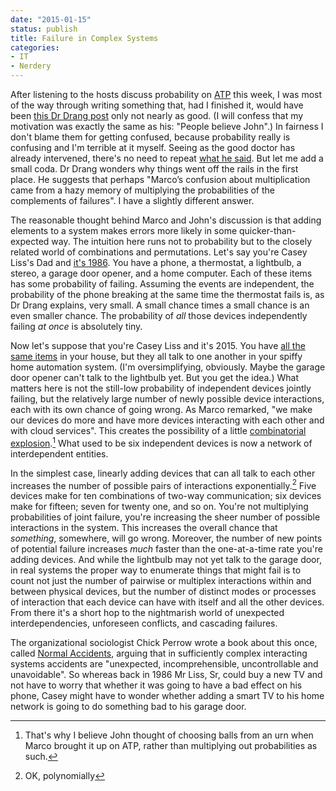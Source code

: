 ```yaml
---
date: "2015-01-15"
status: publish
title: Failure in Complex Systems
categories:
- IT
- Nerdery
---
```


After listening to the hosts discuss probability on [ATP](http://atp.fm/episodes/100) this week, I was most of the way through writing something that, had I finished it, would have been [this Dr Drang post](http://www.leancrew.com/all-this/2015/01/probability-of-failure-high/) only not nearly as good. (I will confess that my motivation was exactly the same as his: "People believe John".) In fairness I don't blame them for getting confused, because probability really is confusing and I'm terrible at it myself. Seeing as the good doctor has already intervened, there's no need to repeat [what he said](http://www.leancrew.com/all-this/2015/01/probability-of-failure-high/). But let me add a small coda. Dr Drang wonders why things went off the rails in the first place. He suggests that perhaps  "Marco’s confusion about multiplication came from a hazy memory of multiplying the probabilities of the complements of failures". I have a slightly different answer.

The reasonable thought behind Marco and John's discussion is that adding elements to a system makes errors more likely in some quicker-than-expected way. The intuition here runs not to probability but to the closely related world of combinations and permutations. Let's say you're Casey Liss's Dad and [it's 1986](http://www.caseyliss.com/2015/1/17/neutral-audition-tape). You have a phone, a thermostat, a lightbulb, a stereo, a garage door opener, and a home computer. Each of these items has some probability of failing. Assuming the events are independent, the probability of the phone breaking at the same time the thermostat fails is, as Dr Drang explains, very small. A small chance times a small chance is an even smaller chance. The probability of *all* those devices independently failing *at once* is absolutely tiny.

Now let's suppose that you're Casey Liss and it's 2015. You have [all the same items](http://www.caseyliss.com/2014/8/4/heres-how-to-hack-me) in your house, but they all talk to one another in your spiffy home automation system. (I'm oversimplifying, obviously. Maybe the garage door opener can't talk to the lightbulb yet. But you get the idea.) What matters here is not the still-low probability of independent devices jointly failing, but the relatively large number of newly possible device interactions, each with its own chance of going wrong. As Marco remarked, "we make our devices do more and have more devices interacting with each other and with cloud services". This creates the possibility of a little [combinatorial explosion](http://en.wikipedia.org/wiki/Combinatorial_explosion).[^urns] What used to be six independent devices is now a network of interdependent entities. 

In the simplest case, linearly adding devices that can all talk to each other increases the number of possible pairs of interactions exponentially.[^polyn]  Five devices make for ten combinations of two-way communication; six devices make for fifteen; seven for twenty one, and so on. You're not multiplying probabilities of joint failure, you're increasing the sheer number of possible interactions in the system. This increases the overall chance that *something*, somewhere, will go wrong. Moreover, the number of new points of potential failure increases *much* faster than the one-at-a-time rate you're adding devices. And while the lightbulb may not yet talk to the garage door, in real systems the proper way to enumerate things that might fail is to count not just the number of pairwise or multiplex interactions within and between physical devices, but the number of distinct modes or processes of interaction that each device can have with itself and all the other devices. From there it's a short hop to the nightmarish world of unexpected interdependencies, unforeseen conflicts, and cascading failures.

The organizational sociologist Chick Perrow wrote a book about this once, called [Normal Accidents](http://en.wikipedia.org/wiki/Normal_Accidents), arguing that in sufficiently complex interacting systems accidents are "unexpected, incomprehensible, uncontrollable and unavoidable". So whereas back in 1986 Mr Liss, Sr, could buy a new TV and not have to worry that whether it was going to have a bad effect on his phone, Casey might have to wonder whether adding a smart TV to his home network is going to do something bad to his garage door.

[^urns]: That's why I believe John thought of choosing balls from an urn when Marco brought it up on ATP, rather than multiplying out probabilities as such.

[^polyn]: OK, polynomially

